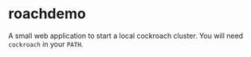 roachdemo
=========

A small web application to start a local cockroach cluster. You will
need `cockroach` in your `PATH`.

